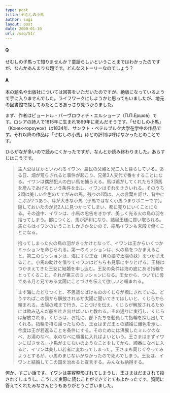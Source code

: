 ```yaml
---
type: post
title: せむしの小馬
author: sugi
layout: post
date: 2000-01-10
url: /saq/51/
---
```

#### Q 

せむしの子馬って知りませんか？童話らしいということまではわかったのですが、なんかあんまりな題です。どんなストーリーなのでしょう？

#### A 

本の題名や出版社については回答をいただいたのですが、絶版になっているようで手に入りませんでした。ライフワークにしようかと思ってもいましたが、地元の図書館で探してみたところあっさり見つかりました。

まず、作者はピョートル・パーヴロウィチ・エルショーフ（&#1055;.&#1055;.&Epsilon;&#1088;&#1096;&#1086;&#1074;）です。ロシアの詩人で1815年に生まれ1869年に死んだそうです。「せむしの小馬」（&#1050;&#1086;&#1085;&#1077;&#1082;‐&#1075;&#1086;&#1088;&#1086;&#1091;&#1085;&#1086;&#1082;）は1834年、サンクト・ペテルブルク大学在学中の作品です。それ以降の作品は「せむしの小馬」ほどの評判は呼ばなかったとのことです。

ひらがなが多いので読みにくかったですが、なんとか読み終わりました。あらすじはこうです。

> 主人公はばかといわれるイワン。農民の父親と兄二人と暮らしている。ある日、畑が荒らされると事件が起こり、兄弟3人交代で番をすることになる。イワンは偶然犯人の白い馬を捕らえる。馬は逃がしてくれたら3頭馬を産んであげるという条件を出し、イワンはそれをききいれる。そのうち2頭は美しい金色のたてがみの馬。残りの1頭は、人の言葉を話せ、背中にこぶが2つあり、耳が大きな小馬（子馬ではなく小馬つまりポニーです）。隠しておいたのが兄2人に見つかってしまい、都に売りにいくことになる。その途中、イワンは、小馬の忠告をきかず、美しく光る火の鳥の羽を拾ってしまう。都につくと、馬が評判になり、結局王様に買い取られる。馬たちはイワンのいうことしかきかないので、結局イワンも宮殿で働くことになる。
> 
> 拾ってしまった火の鳥の羽がきっかけとなって、イワンは王からいくつかミッションを命じられる。第一のミッションは、火の鳥をつかまえること。第二のミッションは、海にすむ王女（月の娘で太陽の妹）をつかまえること。小馬の助けを借りてイワンはどちらも見事にやりとげる。王様はつかまえてきた王女に結婚を申し込む。王女の条件は海の底にある指輪をとってくること。それが第三のミッションになる。王女から、ついでに母である月と兄である太陽にことづけを伝えて欲しいと頼まれる。
> 
> まず海にたどりつくと、不思議なばけもののくじらが橋にされている。どうすればこの罰から解放されるか太陽に聞いてきてほしいと、くじらから頼まれる。太陽の城まで行き、ことづけを伝え、くじらが解放されるためには飲み込んだ船を吐き出せばいいと教わる。その通りに実行し、くじらは解放される。くじらは、お礼に、部下たちを動員して指輪を探し出してくれる。指輪を持ち帰ったものの、王女はまだ王との結婚に難色を示し、今度は王が若返ることを条件にする。そのためには沸騰したミルクのなべ、お湯のなべ、水のなべに順番に入ればよいという。王さまはまずイワンに試させる。小馬がまじないのようなことをしてから、順番になべに入ると、イワンは美しい若者に変わってしまった。王さまも同じくやってみようとするが、小馬のまじないがなかったので死んでしまう。王女は、イワンと結婚してこの国を治めると宣言する。みんなも納得する。

何か、すごい話です。イワンは美容整形されてしまうし、王さまはだまされて殺されてしまうし。こうして実際に読むことができてとてもよかったです。質問に答えてくれたみなさんどうもありがとうございました。